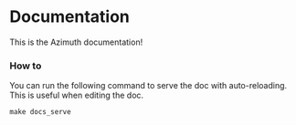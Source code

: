 # Documentation

This is the Azimuth documentation!

### How to

You can run the following command to serve the doc with auto-reloading. This is useful when editing the doc.
```shell
make docs_serve
```
